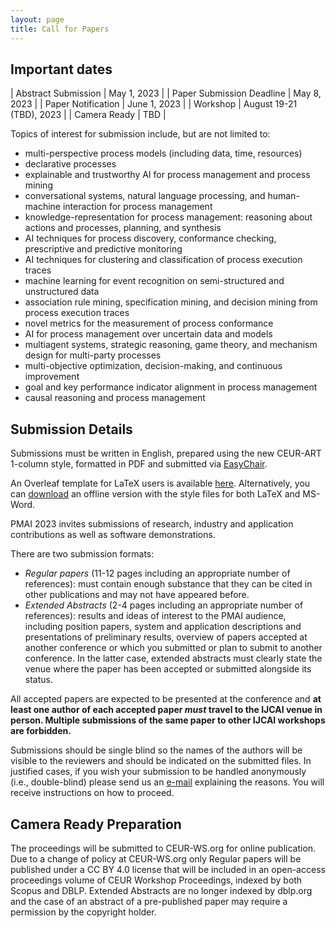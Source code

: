 ```yaml
---
layout: page
title: Call for Papers
---
```


## Important dates 

| Abstract Submission       | May 1, 2023              |
| Paper Submission Deadline | May 8, 2023              |
| Paper Notification        | June 1, 2023             |
| Workshop                  | August 19-21 (TBD), 2023 |
| Camera Ready              | TBD                      |

Topics of interest for submission include, but are not limited to:
- multi-perspective process models (including data, time, resources)
- declarative processes
- explainable and trustworthy AI for process management and process mining
- conversational systems, natural language processing, and human-machine interaction for process management
- knowledge-representation  for process management: reasoning about actions and processes, planning, and synthesis
- AI techniques for process discovery, conformance checking, prescriptive and predictive monitoring
- AI techniques for clustering and classification of process execution traces
- machine learning for event recognition on semi-structured and unstructured data
- association rule mining, specification mining, and decision mining from process execution traces
- novel metrics for the measurement of process conformance
- AI for process management over uncertain data and models
- multiagent systems, strategic reasoning, game theory, and mechanism design for multi-party processes
- multi-objective optimization, decision-making, and continuous improvement
- goal and key performance indicator alignment in process management 
- causal reasoning and process management 

## Submission Details

Submissions must be written in English, prepared using the new CEUR-ART 1-column style, formatted in PDF and submitted via [EasyChair]().

An Overleaf template for LaTeX users is available [here](https://www.overleaf.com/read/gwhxnqcghhdt). Alternatively, you can [download](https://ceur-ws.org/Vol-XXX/CEURART.zip) an offline version with the style files for both LaTeX and MS-Word.

PMAI 2023 invites submissions of research, industry and application contributions as well as software demonstrations.

There are two submission formats:

- _Regular papers_ (11-12 pages including an appropriate number of references): must contain enough substance that they can be cited in other publications and may not have appeared before.
- _Extended Abstracts_ (2-4 pages including an appropriate number of references): results and ideas of interest to the PMAI audience, including position papers, system and application descriptions and presentations of preliminary results, overview of papers accepted at another conference or which you submitted or plan to submit to another conference. In the latter case, extended abstracts must clearly state the venue where the paper has been accepted or submitted alongside its status.

All accepted papers are expected to be presented at the conference and **at least one author of each accepted paper _must_ travel to the IJCAI venue in person. Multiple submissions of the same paper to other IJCAI workshops are forbidden.**

Submissions should be single blind so the names of the authors will be visible to the reviewers and should be indicated on the submitted files. In justified cases, if you wish your submission to be handled anonymously (i.e., double-blind) please send us an [e-mail](mailto:liorli@il.ibm.com) explaining the reasons. You will receive instructions on how to proceed.

## Camera Ready Preparation

The proceedings will be submitted to CEUR-WS.org for online publication. Due to a change of policy at CEUR-WS.org only Regular papers will be published under a CC BY 4.0 license that will be included in an open-access proceedings volume of CEUR Workshop Proceedings, indexed by both Scopus and DBLP. Extended Abstracts are no longer indexed by dblp.org and the case of an abstract of a pre-published paper may require a permission by the copyright holder.
